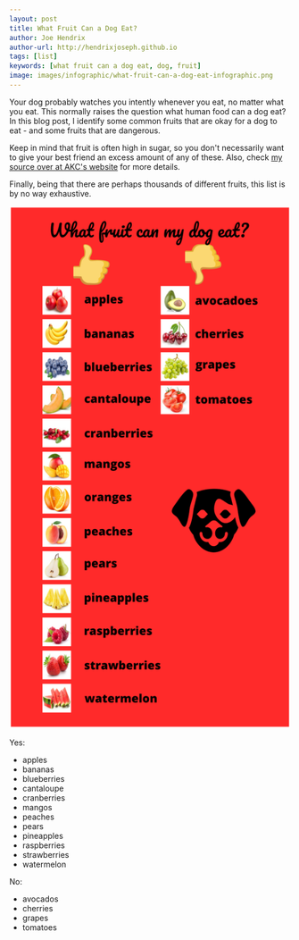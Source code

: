 ```yaml
---
layout: post
title: What Fruit Can a Dog Eat?
author: Joe Hendrix
author-url: http://hendrixjoseph.github.io
tags: [list]
keywords: [what fruit can a dog eat, dog, fruit]
image: images/infographic/what-fruit-can-a-dog-eat-infographic.png
---
```


Your dog probably watches you intently whenever you eat, no matter what you eat. This normally raises the question what human food can a dog eat? In this blog post, I identify some common fruits that are okay for a dog to eat - and some fruits that are dangerous.

Keep in mind that fruit is often high in sugar, so you don't necessarily want to give your best friend an excess amount of any of these. Also, check [my source over at AKC's website](http://www.akc.org/content/health/articles/fruits-vegetables-dogs-can-and-cant-eat/) for more details.

Finally, being that there are perhaps thousands of different fruits, this list is by no way exhaustive.

![What Fruit Can a Dog Eat? Infographic](/images/infographic/what-fruit-can-a-dog-eat-infographic.png "What Fruit Can a Dog Eat? Infographic")

Yes:
* apples
* bananas
* blueberries
* cantaloupe
* cranberries
* mangos
* peaches
* pears
* pineapples
* raspberries
* strawberries
* watermelon

No:
* avocados
* cherries
* grapes
* tomatoes
